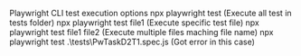 Playwright CLI test execution options 
npx playwright test (Execute all test in tests folder)
npx playwright test file1 (Execute specific test file)
npx playwright test file1 file2 (Execute multiple files maching file name) 
npx playwright test .\tests\PwTaskD2T1.spec.js (Got error in this case)
